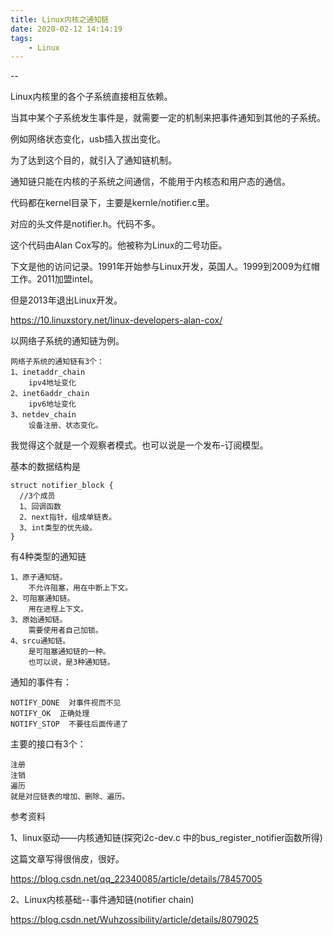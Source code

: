 ```yaml
---
title: Linux内核之通知链
date: 2020-02-12 14:14:19
tags:
	- Linux
---
```


--

Linux内核里的各个子系统直接相互依赖。

当其中某个子系统发生事件是，就需要一定的机制来把事件通知到其他的子系统。

例如网络状态变化，usb插入拔出变化。

为了达到这个目的，就引入了通知链机制。

通知链只能在内核的子系统之间通信，不能用于内核态和用户态的通信。

代码都在kernel目录下，主要是kernle/notifier.c里。

对应的头文件是notifier.h。代码不多。

这个代码由Alan Cox写的。他被称为Linux的二号功臣。

下文是他的访问记录。1991年开始参与Linux开发，英国人。1999到2009为红帽工作。2011加盟intel。

但是2013年退出Linux开发。

https://10.linuxstory.net/linux-developers-alan-cox/

以网络子系统的通知链为例。

```
网络子系统的通知链有3个：
1、inetaddr_chain
	ipv4地址变化
2、inet6addr_chain
	ipv6地址变化
3、netdev_chain
	设备注册、状态变化。
```

我觉得这个就是一个观察者模式。也可以说是一个发布-订阅模型。

基本的数据结构是

```
struct notifier_block {
  //3个成员
  1、回调函数
  2、next指针，组成单链表。
  3、int类型的优先级。
}
```

有4种类型的通知链

```
1、原子通知链。
	不允许阻塞，用在中断上下文。
2、可阻塞通知链。
	用在进程上下文。
3、原始通知链。
	需要使用者自己加锁。
4、srcu通知链。
	是可阻塞通知链的一种。
	也可以说，是3种通知链。
```

通知的事件有：

```
NOTIFY_DONE  对事件视而不见
NOTIFY_OK  正确处理
NOTIFY_STOP  不要往后面传递了

```

主要的接口有3个：

```
注册
注销
遍历
就是对应链表的增加、删除、遍历。
```



参考资料

1、linux驱动——内核通知链(探究i2c-dev.c 中的bus_register_notifier函数所得)

这篇文章写得很俏皮，很好。

https://blog.csdn.net/qq_22340085/article/details/78457005

2、Linux内核基础--事件通知链(notifier chain)

https://blog.csdn.net/Wuhzossibility/article/details/8079025